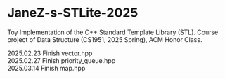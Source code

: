 # JaneZ-s-STLite-2025
Toy Implementation of the C++ Standard Template Library (STL). Course project of Data Structure (CS1951, 2025 Spring), ACM Honor Class.

2025.02.23 Finish vector.hpp \
2025.02.27 Finish priority_queue.hpp \
2025.03.14 Finish map.hpp
